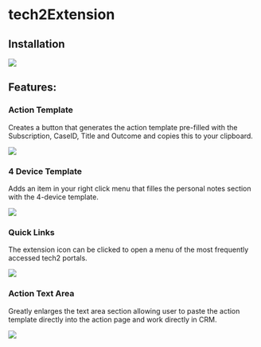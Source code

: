 # tech2Extension

## Installation

<img src="https://developer-chrome-com.imgix.net/image/BrQidfK9jaQyIHwdw91aVpkPiib2/iYdLKFsJ1KSVGLhbLRvS.png?auto=format&w=650" />

## Features:

### Action Template
Creates a button that generates the action template pre-filled with the Subscription, CaseID, Title and Outcome and copies this to your clipboard.

<kbd>
<img src="https://res.cloudinary.com/dwkzmlsra/image/upload/v1614310846/Tech2Extention/action_template_button_bqjwgv.png" />
</kbd>

### 4 Device Template
Adds an item in your right click menu that filles the personal notes section with the 4-device template.

<kbd>
<img src="https://res.cloudinary.com/dwkzmlsra/image/upload/v1614311230/Tech2Extention/4_Device_Template_mxlor4.png" />
</kbd>

### Quick Links
The extension icon can be clicked to open a menu of the most frequently accessed tech2 portals.

<kbd>
<img src="https://res.cloudinary.com/dwkzmlsra/image/upload/v1614310845/Tech2Extention/Menu_xzy6cb.png" />
</kbd>

### Action Text Area
Greatly enlarges the text area section allowing user to paste the action template directly into the action page and work directly in CRM.

<kbd>
<img src="https://res.cloudinary.com/dwkzmlsra/image/upload/v1614310845/Tech2Extention/Action_Text_Area_nqxhxh.png" />
</kbd>
